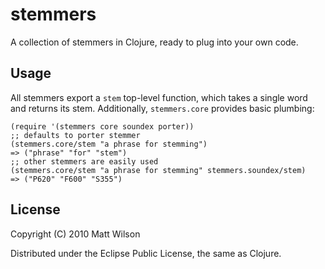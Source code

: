 # stemmers

A collection of stemmers in Clojure, ready to plug into your own code.

## Usage

All stemmers export a `stem` top-level function, which takes a single
word and returns its stem. Additionally, `stemmers.core` provides basic plumbing:

    (require '(stemmers core soundex porter))
    ;; defaults to porter stemmer
    (stemmers.core/stem "a phrase for stemming")
    => ("phrase" "for" "stem")
    ;; other stemmers are easily used
    (stemmers.core/stem "a phrase for stemming" stemmers.soundex/stem)
    => ("P620" "F600" "S355")

## License

Copyright (C) 2010 Matt Wilson

Distributed under the Eclipse Public License, the same as Clojure.
